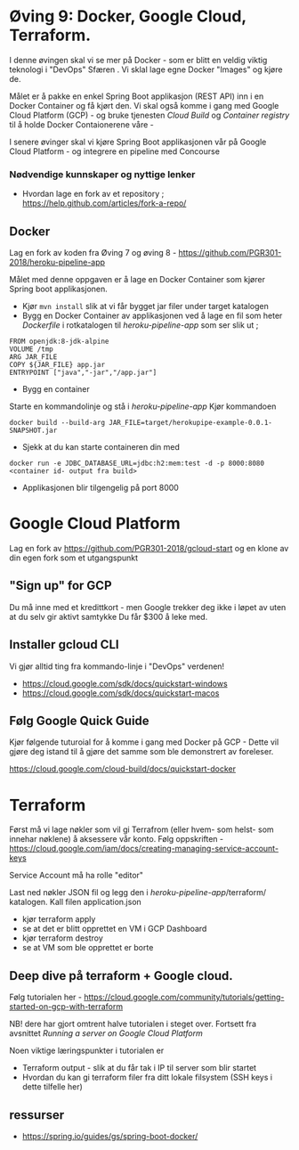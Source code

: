 # Øving 9: Docker, Google Cloud, Terraform. 

I denne øvingen skal vi se mer på Docker - som er blitt en veldig viktig teknologi i "DevOps" Sfæren . Vi sklal lage egne Docker "Images" og kjøre de.

Målet er å pakke en enkel Spring Boot applikasjon (REST API) inn i en Docker Container og få kjørt den. Vi skal også komme i gang med Google Cloud Platform (GCP) - og bruke tjenesten _Cloud Build_ og _Container registry_ til å holde Docker Contaionerene våre - 

I senere øvinger skal vi kjøre Spring Boot applikasjonen vår på Google Cloud Platform - og integrere en pipeline med Concourse

### Nødvendige kunnskaper og nyttige lenker

* Hvordan lage en fork av et repository ; https://help.github.com/articles/fork-a-repo/

## Docker 

Lag en fork av koden fra Øving 7 og øving 8 - https://github.com/PGR301-2018/heroku-pipeline-app

Målet med denne oppgaven er å lage en Docker Container som kjører Spring boot applikasjonen.

* Kjør ```mvn install``` slik at vi får bygget jar filer under target katalogen
* Bygg en Docker Container av applikasjonen ved å lage en fil som heter _Dockerfile_ i rotkatalogen til _heroku-pipeline-app_ som ser slik ut ; 

```
FROM openjdk:8-jdk-alpine
VOLUME /tmp
ARG JAR_FILE
COPY ${JAR_FILE} app.jar
ENTRYPOINT ["java","-jar","/app.jar"]
```

* Bygg en container 

Starte en kommandolinje og stå i _heroku-pipeline-app_
Kjør kommandoen 

```
docker build --build-arg JAR_FILE=target/herokupipe-example-0.0.1-SNAPSHOT.jar
```

* Sjekk at du kan starte containeren din med

```
docker run -e JDBC_DATABASE_URL=jdbc:h2:mem:test -d -p 8000:8080 <container id- output fra build>
```

* Applikasjonen blir tilgengelig på port 8000

# Google Cloud Platform 

Lag en fork av https://github.com/PGR301-2018/gcloud-start  og en klone av din egen fork som et utgangspunkt

## "Sign up" for GCP

Du må inne med et kredittkort - men Google trekker deg ikke i løpet av uten at du selv gir aktivt samtykke
Du får $300 å leke med. 

## Installer gcloud CLI

Vi gjør alltid ting fra kommando-linje i "DevOps" verdenen!

* https://cloud.google.com/sdk/docs/quickstart-windows
* https://cloud.google.com/sdk/docs/quickstart-macos

## Følg Google Quick Guide

Kjør følgende tuturoial for å komme i gang med Docker på GCP - Dette vil gjøre deg istand til å gjøre det samme som ble demonstrert av foreleser. 

https://cloud.google.com/cloud-build/docs/quickstart-docker

# Terraform 

Først må vi lage nøkler som vil gi Terrafrom (eller hvem- som helst- som innehar nøklene) å aksessere vår konto. Følg oppskriften - https://cloud.google.com/iam/docs/creating-managing-service-account-keys

Service Account må ha rolle "editor"

Last ned nøkler JSON fil og legg den i _heroku-pipeline-app_/terraform/ katalogen. Kall filen application.json

* kjør terraform apply
* se at det er blitt opprettet en VM i GCP Dashboard
* kjør terraform destroy
* se at VM som ble opprettet er borte 

## Deep dive på terraform + Google cloud. 

Følg tutorialen her - https://cloud.google.com/community/tutorials/getting-started-on-gcp-with-terraform  

NB! dere har gjort omtrent halve tutorialen i steget over. Fortsett fra avsnittet *Running a server on Google Cloud Platform*

Noen viktige læringspunkter i tutorialen er

* Terraform output - slik at du får tak i IP til server som blir startet
* Hvordan du kan gi terraform filer fra ditt lokale filsystem (SSH keys i dette tilfelle her)

## ressurser

* https://spring.io/guides/gs/spring-boot-docker/


